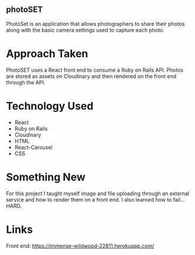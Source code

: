 ## photoSET
 PhotoSet is an application that allows photographers to share their photos along with the basic camera settings used to capture each photo. 
 
# Approach Taken
  PhotoSET uses a React front end to consume a Ruby on Rails API. 
  Photos are stored as assets on Cloudinary and then rendered on the front end through the API.
  
 # Technology Used
  - React
  - Ruby on Rails
  - Cloudinary
  - HTML
  - React-Carousel
  - CSS

# Something New
  For this project I taught myself image and file uploading through an external service and how to render them on a front end.
  I also learned how to fail... HARD.
  
 # Links
  Front end: https://immense-wildwood-22811.herokuapp.com/
